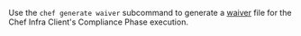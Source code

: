 Use the `chef generate waiver` subcommand to generate a [waiver](/inspec/waivers/) file for the Chef Infra Client's Compliance Phase execution.